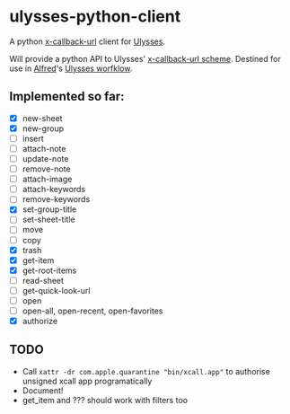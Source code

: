 # ulysses-python-client
A python [x-callback-url](http://x-callback-url.com) client for [Ulysses](https://ulyssesapp.com).

Will provide a python API to Ulysses' [x-callback-url scheme](https://ulyssesapp.com/kb/x-callback-url/). Destined for use in [Alfred](https://www.alfredapp.com)'s [Ulysses worfklow](https://github.com/robwalton/alfred-ulysses-workflow).

## Implemented so far:

- [x]  new-sheet
- [x]  new-group
- [ ]  insert
- [ ]  attach-note
- [ ]  update-note
- [ ]  remove-note
- [ ]  attach-image
- [ ]  attach-keywords
- [ ]  remove-keywords
- [x]  set-group-title
- [ ]  set-sheet-title
- [ ]  move
- [ ]  copy
- [x]  trash
- [x]  get-item
- [x]  get-root-items
- [ ]  read-sheet
- [ ]  get-quick-look-url
- [ ]  open
- [ ]  open-all, open-recent, open-favorites
- [x]  authorize

## TODO
- Call `xattr -dr com.apple.quarantine "bin/xcall.app"` to authorise unsigned xcall app programatically
- Document!
- get_item and ??? should work with filters too
